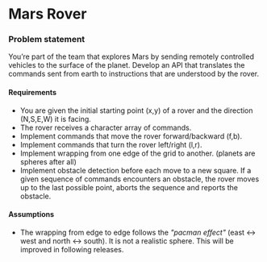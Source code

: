# Mars Rover

### Problem statement

You’re part of the team that explores Mars by sending remotely controlled vehicles to the surface of the planet. Develop an API that translates the commands sent from earth to instructions that are understood by the rover.

#### Requirements

* You are given the initial starting point (x,y) of a rover and the direction (N,S,E,W) it is facing.
* The rover receives a character array of commands.
* Implement commands that move the rover forward/backward (f,b).
* Implement commands that turn the rover left/right (l,r).
* Implement wrapping from one edge of the grid to another. (planets are spheres after all)
* Implement obstacle detection before each move to a new square. If a given sequence of commands encounters an obstacle, the rover moves up to the last possible point, aborts the sequence and reports the obstacle.

#### Assumptions

* The wrapping from edge to edge follows the _"pacman effect"_ (east <-> west and north <-> south). It is not a realistic sphere. This will be improved in following releases.

